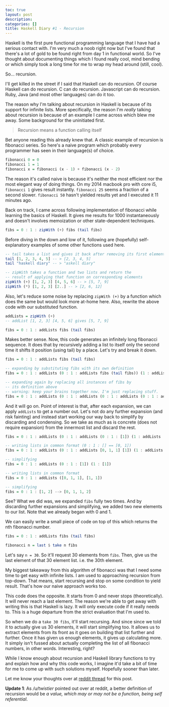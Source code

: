 ```yaml
---
toc: true
layout: post
description:
categories: []
title: Haskell Diary #1 - Recursion
---
```

Haskell is the first pure functional programming language that I have had a serious contact with. I'm very much a noob right now but I've found that there's a lot of gold to be found right from day 1 in functional world. So I've thought about documenting things which I found really cool, mind bending or which simply took a long time for me to wrap my head around (still, cool).

So... recursion.

I'll get killed in the street if I said that Haskell can do recursion. Of course Haskell can do recursion. C can do recursion. Javascript can do recursion. Ruby, Java (and most other languages) can do it too.

The reason why I'm talking about recursion in Haskell is because of its support for infinite lists. More specifically, the reason I'm *really* talking about recursion is because of an example I came across which blew me away. Some background for the uninitiated first.

> Recursion means a function calling itself

Bet anyone reading this already knew that. A classic example of recursion is fibonacci series. So here's a naive program which probably every programmer has seen in their language(s) of choice.

```haskell
fibonacci 0 = 0
fibonacci 1 = 1
fibonacci x = fibonacci (x - 1) + fibonacci (x - 2)
``` 

The reason it's called naive is because it's neither the most efficient nor the most elegant way of doing things. On my 2014 macbook pro with core i5, `fibonacci 1` gives result instantly. `fibonacci 25` seems a fraction of a second slower. `fibonacci 50` hasn't yielded results yet and I executed it 11 minutes ago.

Back on track, I came across following implementation of fibonacci while learning the basics of Haskell. It gives me results for 1000 instantaneously and doesn't involves memoization or other state-dependent techniques.

```haskell
fibs = 0 : 1 : zipWith (+) fibs (tail fibs)
```

Before diving in the down and low of it, following are (hopefully) self-explanatory examples of some other functions used here.

```haskell
-- tail takes a list and gives it back after removing its first element
tail [1, 2, 3, 4, 5] -- > [2, 3, 4, 5]
tail "haskell diary" -- > "askell diary" 

-- zipWith takes a function and two lists and return the
-- result of applying that function on corresponding elements
zipWith (+) [1, 2, 3] [4, 5, 6] -- > [5, 7, 9]
zipWith (*) [1, 2, 3] [2..] -- > [2, 6, 12]
```

Also, let's reduce some noise by replacing `zipWith (+)` by a function which does the same but would look more at-home here. Also, rewrite the above code with our substituted function.

```haskell
addLists = zipWith (+)
-- addList [1, 2, 3] [4, 5, 6] gives [5, 7, 9]

fibs = 0 : 1 : addLists fibs (tail fibs)
```

Makes better sense. Now, this code generates an infinitely long fibonacci sequence. It does that by recursively adding a list to itself only the second time it shifts it position (using tail) by a place. Let's try and break it down.

```haskell
fibs = 0 : 1 : addLists fibs (tail fibs)

-- expanding by substituting fibs with its own definition
fibs = 0 : 1 : addLists (0 : 1 : addLists fibs (tail fibs)) (1 : addLists fibs (tail fibs))

-- expanding again by replacing all instances of fibs by
-- its definition above
-- warning: keep your brains together now. I'm just replacing stuff.
fibs = 0 : 1 : addLists (0 : 1 : addLists (0 : 1 : addLists (0 : 1 : addLists fibs (tail fibs)) (1 : addLists fibs (tail fibs))) (1 : addLists (0 : 1 : addLists fibs (tail fibs)) (1 : addLists fibs (tail fibs))) (1 : addLists (0 : 1 : addLists (0 : 1 : addLists fibs (tail fibs)) (1 : addLists fibs (tail fibs))) (1 : addLists (0 : 1 : addLists fibs (tail fibs)) (1 : addLists fibs (tail fibs)))
```

And it will go on. Point of interest is that, after each expansion, we can apply `addLists` to get a number out. Let's not do any further expansion (and risk fainting) and instead start working our way back to simplify by discarding and condensing. So we take as much as is concrete (does not require expansion) from the innermost list and discard the rest.

```haskell
fibs = 0 : 1 : addLists (0 : 1 : addLists (0 : 1 : [1]) (1 : addLists (0 : 1 : [1]) (1 : addLists (0 : 1 : addLists (0 : 1 : [1]) (1 : addLists (0 : 1 : [1])

-- writing lists in common format (0 : 1 : [] == [0, 1])
fibs = 0 : 1 : addLists (0 : 1 : addLists [0, 1, 1] [1]) (1 : addLists [0, 1, 1] [1])

-- simplifying
fibs = 0 : 1 : addLists (0 : 1 : [1]) (1 : [1])

-- writing lists in common format
fibs = 0 : 1 : addLists ([0, 1, 1], [1, 1])

-- simplifying
fibs = 0 : 1 : [1, 2] --> [0, 1, 1, 2]
```

See? What we did was, we expanded `fibs` fully two times. And by discarding further expansions and simplifying, we added two new elements to our list. Note that we already began with 0 and 1.

We can easily write a small piece of code on top of this which returns the nth fibonacci number.

```haskell
fibs = 0 : 1 : addLists fibs (tail fibs)

fibonacci n = last $ take n fibs
```

Let's say `n = 30`. So it'll request 30 elements from `fibs`. Then, give us the last element of that 30 element list. i.e. the 30th element.

My biggest takeaway from this algorithm of fibonacci was that I need some time to get easy with infinite lists. I am used to approaching recursion from top-down. That means, start recursing and stop on some condition to yield result. That's how our naive approach works too.

This code does the opposite. It starts from 0 and never stops (theoretically). It will never reach a last element. The reason we're able to get away with writing this is that Haskell is lazy. It will only execute code if it really needs to. This is a huge departure from the strict evaluation that I'm used to.

So when we do a `take 30 fibs`, it'll start recursing. And since since we told it to actually give us 30 elements, it will start simplifying too. It allows us to extract elements from its front as it goes on building that list further and further. Once it has given us enough elements, it gives up calculating more. It simply isn't fussed about actually completing the list of all fibonacci numbers, in other words. Interesting, right?

While I know enough about recursion and Haskell library functions to try and explain how and why this code works, I imagine it'd take a bit of time for me to come up with such solutions myself. Hopefully sooner than later.

Let me know your thoughts over at [reddit thread](https://www.reddit.com/r/haskell/comments/43imla/haskell_diary_1_recursion/) for this post.

**Update 1**:
As */u/twistier* pointed out over at reddit, a better definition of recursion would be *a value, which may or may not be a function, being self referential*.